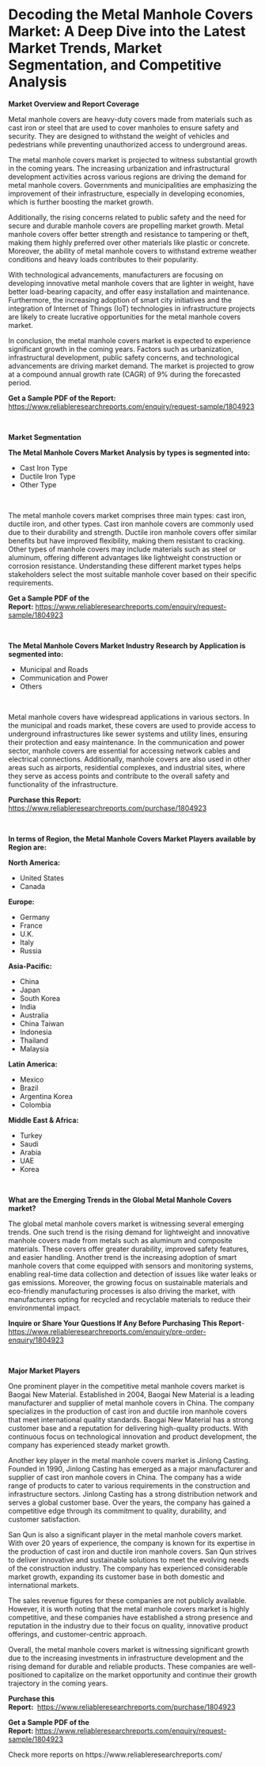 <p><h1>Decoding the Metal Manhole Covers Market: A Deep Dive into the Latest Market Trends, Market Segmentation, and Competitive Analysis</h1></p><p><strong>Market Overview and Report Coverage</strong></p>
<p><p>Metal manhole covers are heavy-duty covers made from materials such as cast iron or steel that are used to cover manholes to ensure safety and security. They are designed to withstand the weight of vehicles and pedestrians while preventing unauthorized access to underground areas.</p><p>The metal manhole covers market is projected to witness substantial growth in the coming years. The increasing urbanization and infrastructural development activities across various regions are driving the demand for metal manhole covers. Governments and municipalities are emphasizing the improvement of their infrastructure, especially in developing economies, which is further boosting the market growth.</p><p>Additionally, the rising concerns related to public safety and the need for secure and durable manhole covers are propelling market growth. Metal manhole covers offer better strength and resistance to tampering or theft, making them highly preferred over other materials like plastic or concrete. Moreover, the ability of metal manhole covers to withstand extreme weather conditions and heavy loads contributes to their popularity.</p><p>With technological advancements, manufacturers are focusing on developing innovative metal manhole covers that are lighter in weight, have better load-bearing capacity, and offer easy installation and maintenance. Furthermore, the increasing adoption of smart city initiatives and the integration of Internet of Things (IoT) technologies in infrastructure projects are likely to create lucrative opportunities for the metal manhole covers market.</p><p>In conclusion, the metal manhole covers market is expected to experience significant growth in the coming years. Factors such as urbanization, infrastructural development, public safety concerns, and technological advancements are driving market demand. The market is projected to grow at a compound annual growth rate (CAGR) of 9% during the forecasted period.</p></p>
<p><strong>Get a Sample PDF of the Report:</strong> <a href="https://www.reliableresearchreports.com/enquiry/request-sample/1804923">https://www.reliableresearchreports.com/enquiry/request-sample/1804923</a></p>
<p>&nbsp;</p>
<p><strong>Market Segmentation</strong></p>
<p><strong>The Metal Manhole Covers Market Analysis by types is segmented into:</strong></p>
<p><ul><li>Cast Iron Type</li><li>Ductile Iron Type</li><li>Other Type</li></ul></p>
<p>&nbsp;</p>
<p><p>The metal manhole covers market comprises three main types: cast iron, ductile iron, and other types. Cast iron manhole covers are commonly used due to their durability and strength. Ductile iron manhole covers offer similar benefits but have improved flexibility, making them resistant to cracking. Other types of manhole covers may include materials such as steel or aluminum, offering different advantages like lightweight construction or corrosion resistance. Understanding these different market types helps stakeholders select the most suitable manhole cover based on their specific requirements.</p></p>
<p><strong>Get a Sample PDF of the Report:</strong>&nbsp;<a href="https://www.reliableresearchreports.com/enquiry/request-sample/1804923">https://www.reliableresearchreports.com/enquiry/request-sample/1804923</a></p>
<p>&nbsp;</p>
<p><strong>The Metal Manhole Covers Market Industry Research by Application is segmented into:</strong></p>
<p><ul><li>Municipal and Roads</li><li>Communication and Power</li><li>Others</li></ul></p>
<p>&nbsp;</p>
<p><p>Metal manhole covers have widespread applications in various sectors. In the municipal and roads market, these covers are used to provide access to underground infrastructures like sewer systems and utility lines, ensuring their protection and easy maintenance. In the communication and power sector, manhole covers are essential for accessing network cables and electrical connections. Additionally, manhole covers are also used in other areas such as airports, residential complexes, and industrial sites, where they serve as access points and contribute to the overall safety and functionality of the infrastructure.</p></p>
<p><strong>Purchase this Report:</strong>&nbsp; <a href="https://www.reliableresearchreports.com/purchase/1804923">https://www.reliableresearchreports.com/purchase/1804923</a></p>
<p>&nbsp;</p>
<p><strong>In terms of Region, the Metal Manhole Covers Market Players available by Region are:</strong></p>
<p>
    <p> <strong> North America: </strong>
        <ul>
            <li>United States</li>
            <li>Canada</li>
        </ul>
        </p> 
    <p> <strong> Europe: </strong>
        <ul>
            <li>Germany</li>
            <li>France</li>
            <li>U.K.</li>
            <li>Italy</li>
            <li>Russia</li>
        </ul>
        </p> 
    <p> <strong> Asia-Pacific: </strong>
        <ul>
            <li>China</li>
            <li>Japan</li>
            <li>South Korea</li>
            <li>India</li>
            <li>Australia</li>
            <li>China Taiwan</li>
            <li>Indonesia</li>
            <li>Thailand</li>
            <li>Malaysia</li>
        </ul>
        </p> 
    <p> <strong> Latin America: </strong>
        <ul>
            <li>Mexico</li>
            <li>Brazil</li>
            <li>Argentina Korea</li>
            <li>Colombia</li>
        </ul>
        </p> 
    <p> <strong> Middle East & Africa: </strong>
        <ul>
            <li>Turkey</li>
            <li>Saudi</li>
            <li>Arabia</li>
            <li>UAE</li>
            <li>Korea</li>
        </ul>
    </p>
    </p>
<p>&nbsp;</p>
<p><strong>What are the Emerging Trends in the Global Metal Manhole Covers market?</strong></p>
<p><p>The global metal manhole covers market is witnessing several emerging trends. One such trend is the rising demand for lightweight and innovative manhole covers made from metals such as aluminum and composite materials. These covers offer greater durability, improved safety features, and easier handling. Another trend is the increasing adoption of smart manhole covers that come equipped with sensors and monitoring systems, enabling real-time data collection and detection of issues like water leaks or gas emissions. Moreover, the growing focus on sustainable materials and eco-friendly manufacturing processes is also driving the market, with manufacturers opting for recycled and recyclable materials to reduce their environmental impact.</p></p>
<p><strong>Inquire or Share Your Questions If Any Before Purchasing This Report</strong>- <a href="https://www.reliableresearchreports.com/enquiry/pre-order-enquiry/1804923">https://www.reliableresearchreports.com/enquiry/pre-order-enquiry/1804923</a></p>
<p>&nbsp;</p>
<p><strong>Major Market Players</strong></p>
<p><p>One prominent player in the competitive metal manhole covers market is Baogai New Material. Established in 2004, Baogai New Material is a leading manufacturer and supplier of metal manhole covers in China. The company specializes in the production of cast iron and ductile iron manhole covers that meet international quality standards. Baogai New Material has a strong customer base and a reputation for delivering high-quality products. With continuous focus on technological innovation and product development, the company has experienced steady market growth.</p><p>Another key player in the metal manhole covers market is Jinlong Casting. Founded in 1990, Jinlong Casting has emerged as a major manufacturer and supplier of cast iron manhole covers in China. The company has a wide range of products to cater to various requirements in the construction and infrastructure sectors. Jinlong Casting has a strong distribution network and serves a global customer base. Over the years, the company has gained a competitive edge through its commitment to quality, durability, and customer satisfaction.</p><p>San Qun is also a significant player in the metal manhole covers market. With over 20 years of experience, the company is known for its expertise in the production of cast iron and ductile iron manhole covers. San Qun strives to deliver innovative and sustainable solutions to meet the evolving needs of the construction industry. The company has experienced considerable market growth, expanding its customer base in both domestic and international markets.</p><p>The sales revenue figures for these companies are not publicly available. However, it is worth noting that the metal manhole covers market is highly competitive, and these companies have established a strong presence and reputation in the industry due to their focus on quality, innovative product offerings, and customer-centric approach.</p><p>Overall, the metal manhole covers market is witnessing significant growth due to the increasing investments in infrastructure development and the rising demand for durable and reliable products. These companies are well-positioned to capitalize on the market opportunity and continue their growth trajectory in the coming years.</p></p>
<p><strong>Purchase this Report:</strong>&nbsp;&nbsp;<a href="https://www.reliableresearchreports.com/purchase/1804923">https://www.reliableresearchreports.com/purchase/1804923</a></p>
<p></p>
<p><strong>Get a Sample PDF of the Report:</strong>&nbsp;<a href="https://www.reliableresearchreports.com/enquiry/request-sample/1804923">https://www.reliableresearchreports.com/enquiry/request-sample/1804923</a></p>
<p>Check more reports on https://www.reliableresearchreports.com/</p>